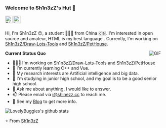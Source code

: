 ### Welcome to Sh1n3zZ's Hut 👋

<a href="https://log.lightxi.com">
  <img align="left" alt="Blog" width="24px" src="https://log.lightxi.com/usr/uploads/airplay.svg" />
</a>
<a href="mailto:postmaster@lightxi.com">
  <img align="left" alt="'email" width="24px" src="https://log.lightxi.com/usr/uploads/mail.svg" />
</a>

<br />
<br />

Hi, I'm Sh1n3zZ 😉, a student 👨🏻‍💻 from China 🇨🇳. I'm interested in open source and amateur, HTML is my best language . Currently, I'm working on [Sh1n3zZ/Draw-Lots-Tools](https://github.com/Sh1n3zZ/Draw-Lots-Tools) and [Sh1n3zZ/PetHouse](https://github.com/Sh1n3zZ/PetHouse).

  <img align="right" alt="GIF" src="https://media.giphy.com/media/iIqmM5tTjmpOB9mpbn/giphy.gif" />

**Current Status Quo**

- 👨🏻‍💻 I'm working on [Sh1n3zZ/Draw-Lots-Tools](https://github.com/Sh1n3zZ/Draw-Lots-Tools) and [Sh1n3zZ/PetHouse](https://github.com/Sh1n3zZ/PetHouse)
- 🌱 I’m currently learning C++ and Vue.
- 🤔 My research interests are Artificial intelligence and big data.
- 💼 I'm studying in junior high school, and my goal is to be a good senior high school.
- 💬 Ask me about anything, I would like to answer.
- 📫 Please email via i@shinezz.cc to reach me.
- 👀 See my [Blog](https://shinezz.cc) to get more info.

![LovelyBuggies's github stats](https://github-readme-stats.vercel.app/api?username=Sh1n3zZ&show_icons=true&hide_border=true)

⭐️ From [Sh1n3zZ](https://github.com/Sh1n3zZ)
